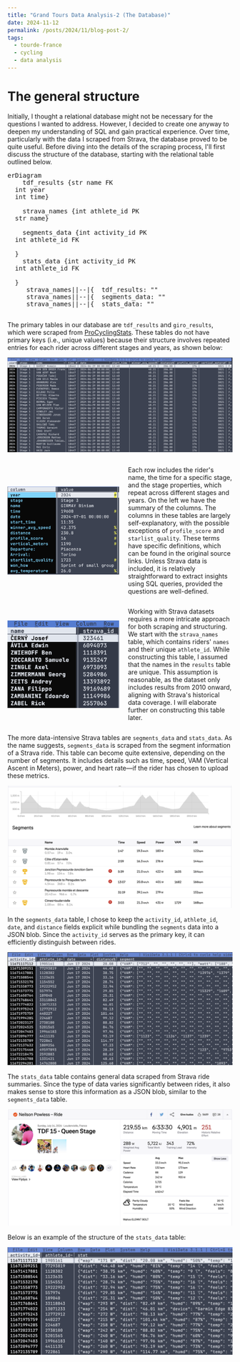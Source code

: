 ```yaml
---
title: "Grand Tours Data Analysis-2 (The Database)"
date: 2024-11-12
permalink: /posts/2024/11/blog-post-2/
tags:
  - tourde-france
  - cycling
  - data analysis
---
```

# The general structure
Initially, I thought a relational database might not be necessary for the
questions I wanted to address. However, I decided to create one anyway to
deepen my understanding of SQL and gain practical experience. Over time,
particularly with the data I scraped from Strava, the database proved to be quite
useful. Before diving into the details of the scraping process,
I'll first discuss the structure of the database, starting with the relational
table outlined below.
<pre class='mermaid'>
erDiagram
    tdf_results {str name FK
  int year
  int time}

    strava_names {int athlete_id PK
  str name}

    segments_data {int activity_id PK
  int athlete_id FK

  }
    stats_data {int activity_id PK
  int athlete_id FK

  }
     strava_names||--|{  tdf_results: ""
     strava_names||--|{  segments_data: ""
     strava_names||--|{  stats_data: ""
  </pre>
The primary tables in our database are `tdf_results` and `giro_results`, which
were scraped from [ProCyclingStats](https://www.procyclingstats.com). These
tables do not have primary keys (i.e., unique values) because their structure
involves repeated entries for each rider across different stages and years, as
shown below:

![Table structure example 1](/images/post_images/ss_2_1.png)


<div style="display: flex; align-items: center;"> <img
  src="/images/post_images/ss_2_2.png" alt="Description" style="width: 250px;
  margin-right: 20px;"> <p>Each row includes the rider's name, the time for a
    specific stage, and the stage properties, which repeat across different
    stages and years. On the left we have the summary of the columns. The
    columns in these tables are largely self-explanatory, with the possible
    exceptions of <code>profile_score</code> and <code>starlist_quality</code>.
    These terms have specific definitions, which can be found in the original
    source links. Unless Strava data is included, it is relatively
    straightforward to extract insights using SQL queries, provided the
    questions are well-defined. </p> </div>


<div style="display: flex; align-items: center;">  
  <img src="/images/post_images/ss_2_7.png" alt="Description" style="width: 250px; margin-right: 20px;">  
  <p>Working with Strava datasets requires a more intricate approach for both scraping and structuring. We start with the <code>strava_names</code> table, which contains riders' <code>names</code> and their unique <code>athlete_id</code>. While constructing this table, I assumed that the names in the <code>results</code> table are unique. This assumption is reasonable, as the dataset only includes results from 2010 onward, aligning with Strava's historical data coverage. I will elaborate further on constructing this table later.</p>  
</div>

The more data-intensive Strava tables are `segments_data` and `stats_data`. As the name suggests, `segments_data` is scraped from the segment information of a Strava ride. This table can become quite extensive, depending on the number of segments. It includes details such as time, speed, VAM (Vertical Ascent in Meters), power, and heart rate—if the rider has chosen to upload these metrics.

![Table structure example 5](/images/post_images/ss_2_5.png)

In the `segments_data` table, I chose to keep the `activity_id`, `athlete_id`, `date`, and `distance` fields explicit while bundling the `segments` data into a JSON blob. Since the `activity_id` serves as the primary key, it can efficiently distinguish between rides.  

![Table structure example 3](/images/post_images/ss_2_3.png)

The `stats_data` table contains general data scraped from Strava ride summaries. Since the type of data varies significantly between rides, it also makes sense to store this information as a JSON blob, similar to the `segments_data` table.  

![Table structure example 6](/images/post_images/ss_2_6.png)

Below is an example of the structure of the `stats_data` table:  

![Table structure example 4](/images/post_images/ss_2_4.png)


<script type="module"> import mermaid from
'https://cdn.jsdelivr.net/npm/mermaid@10/dist/mermaid.esm.min.mjs';
mermaid.initialize({ startOnLoad: true, theme: 'dark' }); </script>
